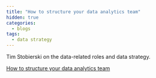 ```yaml
---
title: "How to structure your data analytics team"
hidden: true
categories:
  - blogs
tags:
  - data strategy
---
```


Tim Stobierski on the data-related roles and data strategy. 

[How to structure your data analytics team](https://online.hbs.edu/blog/post/analytics-team-structure/)

